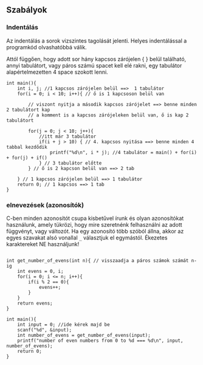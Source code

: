 ## Szabályok

### Indentálás

Az indentálás a sorok vizszintes tagolását jelenti.
Helyes indentálással a programkód olvashatóbbá válik.

Attól függően, hogy adott sor hány kapcsos zárójelen { } belül található, 
annyi tabulátort, vagy páros számú spacet kell elé rakni, egy tabulátor alapértelmezetten 4 space szokott lenni.

```
int main(){
    int i, j; //1 kapcsos zárójelen belül ==>  1 tabulátor
    for(i = 0; i < 10; i++){ // ő is 1 kapcsoson belül van

        // viszont nyitja a második kapcsos zárójelet ==> benne minden 2 tabulátort kap
        // a komment is a kapcsos zárójeleken belül van, ő is kap 2 tabulátort
        
        for(j = 0; j < 10; j++){
            //itt már 3 tabulátor
            if(i + j > 10) { // 4. kapcsos nyitása ==> benne minden 4 tabbal kezdődik
                printf("%d\n", i * j); //4 tabulátor = main() + for(i) + for(j) + if()
            } // 3 tabulátor előtte
        } // ő is 2 kapcson belül van ==> 2 tab

    } // 1 kapcsos zárójelen belül ==> 1 tabulátor
    return 0; // 1 kapcsos ==> 1 tab
}
``` 

### elnevezések (azonosítók)

C-ben minden azonosítót csupa kisbetűvel írunk és olyan azonosítókat használunk, amely tükrözi, hogy mire szeretnénk
felhasználni az adott függvényt, vagy változót. Ha egy azonosító több szóból állna, akkor az egyes szavakat
alsó vonallal `_` választjuk el egymástól. Ékezetes karaktereket NE használjunk!

```

int get_number_of_evens(int n){ // visszaadja a páros számok számát n-ig
    int evens = 0, i;
    for(i = 0; i <= n; i++){
        if(i % 2 == 0){
            evens++;    
        }        
    }
    return evens;
}

int main(){
    int input = 0; //ide kérek majd be
    scanf("%d", &input);
    int number_of_evens = get_number_of_evens(input);
    printf("number of even numbers from 0 to %d === %d\n", input, number_of_evens);
    return 0;
}

```